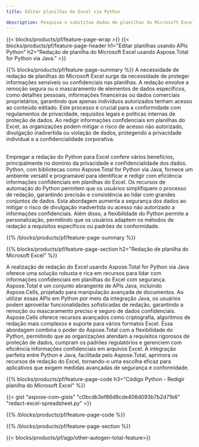 ```yaml
---
title: Editar planilhas do Excel via Python 

description: Pesquise e substitua dados de planilhas do Microsoft Excel XLSX XLS por meio de seu aplicativo Python.
---
```


{{< blocks/products/pf/feature-page-wrap >}}
{{< blocks/products/pf/feature-page-header h1="Editar planilhas usando APIs Python" h2="Redação de planilha do Microsoft Excel usando Aspose.Total for Python via Java." >}}

{{% blocks/products/pf/feature-page-summary %}}
A necessidade de redação de planilhas do Microsoft Excel surge da necessidade de proteger informações sensíveis ou confidenciais nas planilhas. A redação envolve a remoção segura ou o mascaramento de elementos de dados específicos, como detalhes pessoais, informações financeiras ou dados comerciais proprietários, garantindo que apenas indivíduos autorizados tenham acesso ao conteúdo editado. Este processo é crucial para a conformidade com regulamentos de privacidade, requisitos legais e políticas internas de proteção de dados. Ao redigir informações confidenciais em planilhas do Excel, as organizações podem mitigar o risco de acesso não autorizado, divulgação inadvertida ou violação de dados, protegendo a privacidade individual e a confidencialidade corporativa. <br /><br />

Empregar a redação do Python para Excel confere vários benefícios, principalmente no domínio da privacidade e confidencialidade dos dados. Python, com bibliotecas como Aspose.Total for Python via Java, fornece um ambiente versátil e programável para identificar e redigir com eficiência informações confidenciais em planilhas do Excel. Os recursos de automação do Python permitem que os usuários simplifiquem o processo de redação, garantindo precisão e consistência ao lidar com grandes conjuntos de dados. Esta abordagem aumenta a segurança dos dados ao mitigar o risco de divulgação inadvertida ou acesso não autorizado a informações confidenciais. Além disso, a flexibilidade do Python permite a personalização, permitindo que os usuários adaptem os métodos de redação a requisitos específicos ou padrões de conformidade.

{{% /blocks/products/pf/feature-page-summary  %}}

{{% blocks/products/pf/feature-page-section  h2="Redação de planilha do Microsoft Excel" %}}

A realização de redação do Excel usando Aspose.Total for Python via Java oferece uma solução robusta e rica em recursos para lidar com informações confidenciais em planilhas do Excel com segurança. Aspose.Total é um conjunto abrangente de APIs Java, incluindo Aspose.Cells, projetado para manipulação avançada de documentos. Ao utilizar essas APIs em Python por meio da integração Java, os usuários podem aproveitar funcionalidades sofisticadas de redação, garantindo a remoção ou mascaramento preciso e seguro de dados confidenciais. Aspose.Cells oferece recursos avançados como criptografia, algoritmos de redação mais complexos e suporte para vários formatos Excel. Essa abordagem combina o poder do Aspose.Total com a flexibilidade do Python, permitindo que as organizações atendam a requisitos rigorosos de proteção de dados, cumpram os padrões regulatórios e gerenciem com eficiência informações confidenciais em arquivos Excel. A integração perfeita entre Python e Java, facilitada pelo Aspose.Total, aprimora os recursos de redação do Excel, tornando-o uma escolha eficaz para aplicativos que exigem medidas avançadas de segurança e conformidade.

{{% blocks/products/pf/feature-page-code h3="Código Python - Redigir planilha do Microsoft Excel" %}}

{{< gist "aspose-com-gists" "c0bcdb3ef86d9cde408d093b7b2d71b6" "redact-excel-spreadsheet.py" >}}

{{% /blocks/products/pf/feature-page-code  %}}

{{% /blocks/products/pf/feature-page-section %}}

{{< blocks/products/pf/agp/other-autogen-total-feature>}}